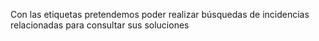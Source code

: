 Con las etiquetas pretendemos poder realizar búsquedas
de incidencias relacionadas para consultar sus 
soluciones